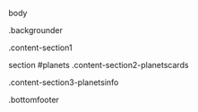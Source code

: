 body

.backgrounder

.content-section1

section #planets .content-section2-planetscards

.content-section3-planetsinfo

.bottomfooter